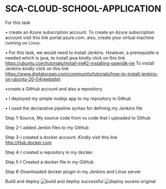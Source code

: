 # SCA-CLOUD-SCHOOL-APPLICATION
For this task


• create an Azure subscription account. To create an Azure subscription account visit this link portal.azure.com. also, create your virtual machine running on Linux.

•  For this task, we would need to install Jenkins. However, a prerequisite is needed which is java, to install java kindly click on this link https://ubuntu.com/tutorials/install-jre#2-installing-openjdk-jre
To install Jenkins kindly click on this link https://www.digitalocean.com/community/tutorials/how-to-install-jenkins-on-ubuntu-20-04(website)

•create a GitHub account and also a repository. 

• I deployed my simple nodejs app to my repository in Github

• I used the declarative pipeline syntax for defining my Jenkins file

Step 1-Source, My source code from vs code that I uploaded to Github

Step 2-I added Jenkin files to my GitHub

Step 3-i  created a docker account. Kindly visit this link http://Hub.docker.com

Step 4-I created a repository in my docker. 

Step 5-I Created a docker file in my GitHub 

Step 6-Downloaded  docker plugin in my Jenkins and Linux server

Build and deploy
![build and deploy successful](https://user-images.githubusercontent.com/87488892/126696742-f15debfc-acfa-460d-b422-1f931eec0919.PNG)
![deploy sucess original](https://user-images.githubusercontent.com/87488892/126696793-0ceb8ca8-60f3-49e7-ad20-f95f39462086.PNG)
